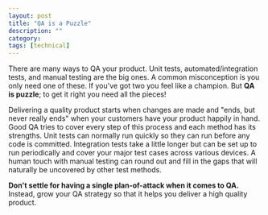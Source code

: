 ```yaml
---
layout: post
title: "QA is a Puzzle"
description: ""
category: 
tags: [technical]
---
```


There are many ways to QA your product. Unit tests, automated/integration tests, and manual testing are the big ones. A common misconception is you only need one of these. If you've got two you feel like a champion. But **QA is puzzle**; to get it right you need all the pieces!

Delivering a quality product starts when changes are made and "ends, but never really ends" when your customers have your product happily in hand. Good QA tries to cover every step of this process and each method has its strengths. Unit tests can normally run quickly so they can run before any code is committed. Integration tests take a little longer but can be set up to run periodically and cover your major test cases across various devices. A human touch with manual testing can round out and fill in the gaps that will naturally be uncovered by other test methods.

**Don't settle for having a single plan-of-attack when it comes to QA.** Instead, grow your QA strategy so that it helps you deliver a high quality product. 
